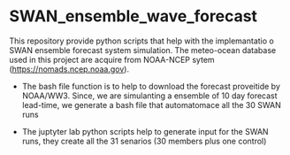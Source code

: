 # SWAN_ensemble_wave_forecast
This repository provide python scripts that help with the implemantatio o SWAN ensemble forecast system simulation. The meteo-ocean database used in this project are acquire from NOAA-NCEP sytem (https://nomads.ncep.noaa.gov). 

- The bash file function is to help to download the forecast proveitide by NOAA/WW3. Since, we are simulanting a ensemble of 10 day forecast lead-time, we generate a bash file that automatomace all the 30 SWAN runs

- The juptyter lab python scripts help to generate input for the SWAN runs, they create all the 31 senarios (30 members plus one control)



